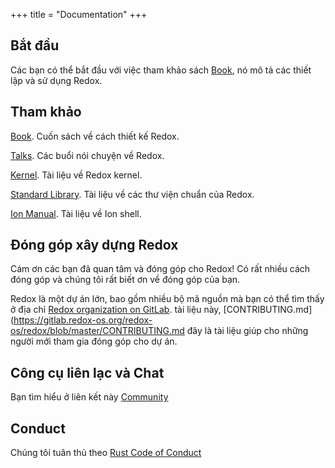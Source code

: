 +++
title = "Documentation"
+++

## Bắt đầu

Các bạn có thể bắt đầu với việc tham khảo sách [Book](https://doc.redox-os.org/book/), nó mô tả các thiết lập và sử dụng Redox.

## Tham khảo

[Book](https://doc.redox-os.org/book/). Cuốn sách về cách thiết kế Redox.

[Talks](/talks/). Các buổi nói chuyện về Redox.

[Kernel](https://doc.redox-os.org/kernel/kernel/). Tài liệu về Redox kernel.

[Standard Library](https://doc.redox-os.org/std/std/). Tài liệu về các thư viện chuẩn của Redox.

[Ion Manual](https://doc.redox-os.org/ion-manual/html). Tài liệu về Ion shell.

## Đóng góp xây dựng Redox

Cám ơn các bạn đã quan tâm và đóng góp cho Redox!
Có rất nhiều cách đóng góp và chúng tôi rất biết ơn về đóng góp của bạn.

Redox là một dự án lớn, bao gồm nhiều bộ mã nguồn mà bạn có thể tìm thấy ở địa chỉ
[Redox organization on GitLab](https://gitlab.redox-os.org/redox-os). tài liệu này, [CONTRIBUTING.md](https://gitlab.redox-os.org/redox-os/redox/blob/master/CONTRIBUTING.md
đây là tài liệu giúp cho những người mới tham gia đóng góp cho dự án.

## Công cụ liên lạc và Chat

Bạn tìm hiểu ở liên kết này [Community](/community/)

## Conduct

Chúng tôi tuân thủ theo [Rust Code of Conduct](https://www.rust-lang.org/policies/code-of-conduct)
